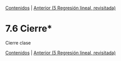 [Contenidos](../Contenidos.md) \| [Anterior (5 Regresión lineal, revisitada)](08_Regresión_lineal.md)

# 7.6 Cierre*

Cierre clase



[Contenidos](../Contenidos.md) \| [Anterior (5 Regresión lineal, revisitada)](08_Regresión_lineal.md)

